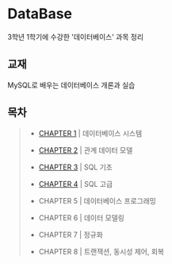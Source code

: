 # DataBase

3학년 1학기에 수강한 '데이터베이스' 과목 정리

## 교재

MySQL로 배우는 데이터베이스 개론과 실습

## 목차

> * [CHAPTER 1](https://github.com/Jisu00/DataBase/blob/main/CHAPTER%201.md) | 데이터베이스 시스템
>
> * [CHAPTER 2](https://github.com/Jisu00/DataBase/blob/main/CHAPTER%202.md) | 관계 데이터 모델
>
> * [CHAPTER 3](https://github.com/Jisu00/DataBase/blob/main/CHAPTER%203.md) | SQL 기초
>
> * [CHAPTER 4](https://github.com/Jisu00/DataBase/blob/main/CHAPTER%204.md) | SQL 고급
>
> * CHAPTER 5 | 데이터베이스 프로그래밍
>
> * CHAPTER 6 | 데이터 모델링
> 
> * CHAPTER 7 | 정규화
> 
> * CHAPTER 8 | 트랜잭션, 동시성 제어, 회복
